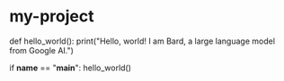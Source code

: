 # my-project
def hello_world():
  print("Hello, world! I am Bard, a large language model from Google AI.")

if __name__ == "__main__":
  hello_world()
